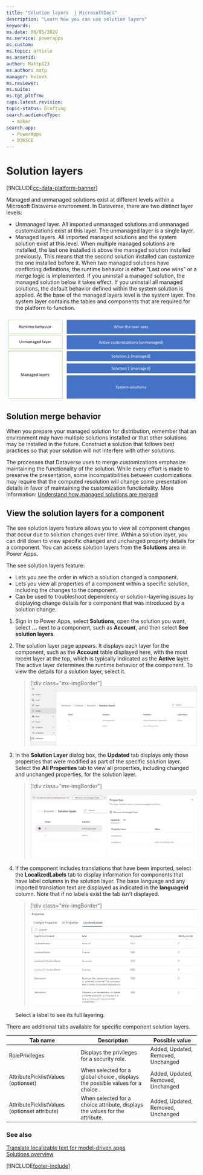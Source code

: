 ```yaml
---
title: "Solution layers  | MicrosoftDocs"
description: "Learn how you can use solution layers"
keywords: 
ms.date: 08/05/2020
ms.service: powerapps
ms.custom: 
ms.topic: article
ms.assetid: 
author: Mattp123
ms.author: matp
manager: kvivek
ms.reviewer: 
ms.suite: 
ms.tgt_pltfrm: 
caps.latest.revision: 
topic-status: Drafting
search.audienceType: 
  - maker
search.app: 
  - PowerApps
  - D365CE
---
```


# Solution layers

[!INCLUDE[cc-data-platform-banner](../../includes/cc-data-platform-banner.md)]

Managed and unmanaged solutions exist at different levels within a Microsoft Dataverse environment. In Dataverse, there are two distinct layer levels:  
- Unmanaged layer. All imported unmanaged solutions and unmanaged customizations exist at this layer. The unmanaged layer is a single layer.  
- Managed layers. All imported managed solutions and the system solution exist at this level. When multiple managed solutions are installed, the last one installed is above the managed solution installed previously. This means that the second solution installed can customize the one installed before it. When two managed solutions have conflicting definitions, the runtime behavior is either “Last one wins” or a merge logic is implemented.  If you uninstall a managed solution, the managed solution below it takes effect. If you uninstall all managed solutions, the default behavior defined within the system solution is applied. At the base of the managed layers level is the system layer. The system layer contains the tables and components that are required for the platform to function. 

![Solution layers](media/solution-layers.png)

## Solution merge behavior
When you prepare your managed solution for distribution, remember that an environment may have multiple solutions installed or that other solutions may be installed in the future. Construct a solution that follows best practices so that your solution will not interfere with other solutions.

The processes that Dataverse uses to merge customizations emphasize maintaining the functionality of the solution. While every effort is made to preserve the presentation, some incompatibilities between customizations may require that the computed resolution will change some presentation details in favor of maintaining the customization functionality. More information: [Understand how managed solutions are merged](../../developer/data-platform/understand-managed-solutions-merged.md)

## View the solution layers for a component
The see solution layers feature allows you to view all component changes that occur due to solution changes over time. Within a solution layer, you can drill down to view specific changed and unchanged property details for a component. You can access solution layers from the **Solutions** area in Power Apps. 

The see solution layers feature: 
-	Lets you see the order in which a solution changed a component. 
-	Lets you view all properties of a component within a specific solution, including the changes to the component. 
-	Can be used to troubleshoot dependency or solution-layering issues by displaying change details for a component that was introduced by a solution change.

1. Sign in to Power Apps, select **Solutions**, open the solution you want, select **...** next to a component, such as **Account**, and then select **See solution layers**.

2. The solution layer page appears. It displays each layer for the component, such as the **Account** table displayed here, with the most recent layer at the top, which is typically indicated as the **Active** layer. The active layer determines the runtime behavior of the component. To view the details for a solution layer, select it. 

   > [!div class="mx-imgBorder"] 
   > ![Solution layers list](media/solution-layers-list.png "Solution layers list")

3. In the **Solution Layer** dialog box, the **Updated** tab displays only those properties that were modified as part of the specific solution layer. Select the **All Properties** tab to view all properties, including changed and unchanged properties, for the solution layer.

   > [!div class="mx-imgBorder"] 
   > ![Solution layer changed properties](media/solution-layers-change-prop.png "Solution layer changed properties")

5. If the component includes translations that have been imported, select the **LocalizedLabels** tab to display information for components that have label columns in the solution layer. The base language and any imported translation text are displayed as indicated in the **languageid** column. Note that if no labels exist the tab isn't displayed.  
   > [!div class="mx-imgBorder"] 
   > ![Solution layer localized labels](media/localized-labels.png "Solution layer localized labels")

    Select a label to see its full layering.

There are additional tabs available for specific component solution layers. 

|Tab name  |Description  |Possible value  |
|---------|---------|---------|
|RolePrivileges     | Displays the privileges for a security role.   | Added, Updated, Removed, Unchanged   |
|AttributePicklistValues (optionset)  | When selected for a global choice , displays the possible values for a choice .   | Added, Updated, Removed, Unchanged        |
|AttributePicklistValues (optionset attribute)   |  When selected for a choice  attribute, displays the values for the attribute.        | Added, Updated, Removed, Unchanged        |

<!--## Remove an unmanaged layer
Unmanaged customizations reside at the top layer for a component and subsequently define the runtime behavior of the component. In most situations you don't want unmanaged customizations determining the behavior of your components. To remove the unmanaged layer for a component, follow these steps: 

[!IMPORTANT]
> Removing active unmanaged customizations can't be reversed or undone. All data associated with the unmanaged customization may be lost.

1. Open the solution you want, select **...** next to a component, such as **Account**, and then select **See solution layers**.
2. If an unmanaged layer is detected, a message appears indicating the layer. On the left **Properties** pane, select **Remove unmanaged layer**. 
    > [!div class="mx-imgBorder"] 
    > ![Remove unmanaged layer](media/remove-unmanaged-layer.png)
3. Save and publish to fully remove the unmanaged layer.

-->

### See also
[Translate localizable text for model-driven apps](../model-driven-apps/translate-localizable-text.md) <br />
[Solutions overview](solutions-overview.md)


[!INCLUDE[footer-include](../../includes/footer-banner.md)]